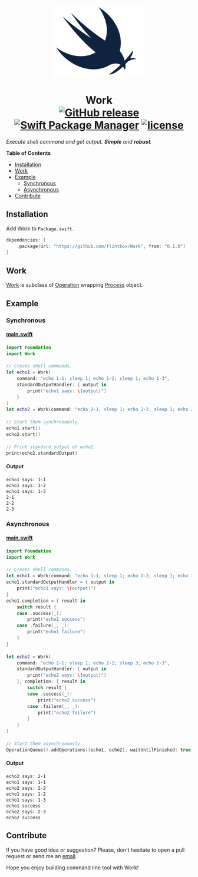 <div align="center"><img src="/Assets/logo.svg" width="250" /></div>
<h1 align="center">
  <b>Work</b>
  <br>
  <a href="https://github.com/flintbox/Work/releases"><img src="https://img.shields.io/github/release/flintbox/Work.svg" alt="GitHub release" /></a>
  <a href="https://swift.org/package-manager"><img src="https://img.shields.io/badge/Swift%20PM-compatible-orange.svg" alt="Swift Package Manager" /></a>
  <a href="https://github.com/flintbox/Work/blob/master/LICENSE"><img src="https://img.shields.io/github/license/mashape/apistatus.svg" alt="license" /></a>
</h1>

*Execute shell command and get output. **Simple** and **robust**.*

**Table of Contents**
- [Installation](#installation)
- [Work](#work)
- [Example](#example)
  - [Synchronous](#synchronous)
  - [Asynchronous](#asynchronous)
- [Contribute](#contribute)

## Installation

Add Work to `Package.swift`.

```swift
dependencies: [
    .package(url: "https://github.com/flintbox/Work", from: "0.1.0")
]
```

## Work

[Work](https://github.com/flintbox/Work/blob/master/Sources/Work/Work.swift) is subclass of [Operation](https://developer.apple.com/documentation/foundation/operation) wrapping [Process](https://developer.apple.com/documentation/foundation/process) object.

## Example

### Synchronous

#### [main.swift](https://github.com/flintbox/Work/blob/master/Sources/work-sync/main.swift)

```swift
import Foundation
import Work

// Create shell commands.
let echo1 = Work(
    command: "echo 1-1; sleep 1; echo 1-2; sleep 1; echo 1-3",
    standardOutputHandler: { output in
        print("echo1 says: \(output)")
    }
)
let echo2 = Work(command: "echo 2-1; sleep 1; echo 2-2; sleep 1; echo 2-3")

// Start them synchronously.
echo1.start()
echo2.start()

// Print standard output of echo2.
print(echo2.standardOutput)
```

#### Output

```shell
echo1 says: 1-1
echo1 says: 1-2
echo1 says: 1-3
2-1
2-2
2-3
```

### Asynchronous

#### [main.swift](https://github.com/flintbox/Work/blob/master/Sources/work-async/main.swift)

```swift
import Foundation
import Work

// Create shell commands.
let echo1 = Work(command: "echo 1-1; sleep 1; echo 1-2; sleep 1; echo 1-3")
echo1.standardOutputHandler = { output in
    print("echo1 says: \(output)")
}
echo1.completion = { result in
    switch result {
    case .success(_):
        print("echo1 success")
    case .failure(_, _):
        print("echo1 failure")
    }
}

let echo2 = Work(
    command: "echo 2-1; sleep 1; echo 2-2; sleep 3; echo 2-3",
    standardOutputHandler: { output in
        print("echo2 says: \(output)")
    }, completion: { result in
        switch result {
        case .success(_):
            print("echo2 success")
        case .failure(_, _):
            print("echo2 failure")
        }
    }
)

// Start them asynchronously.
OperationQueue().addOperations([echo1, echo2], waitUntilFinished: true)
```

#### Output

```shell
echo2 says: 2-1
echo1 says: 1-1
echo2 says: 2-2
echo1 says: 1-2
echo1 says: 1-3
echo1 success
echo2 says: 2-3
echo2 success
```

## Contribute

If you have good idea or suggestion? Please, don't hesitate to open a pull request or send me an [email](mailto:contact@jasonnam.com).

Hope you enjoy building command line tool with Work!
